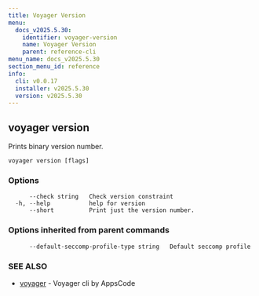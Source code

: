 ```yaml
---
title: Voyager Version
menu:
  docs_v2025.5.30:
    identifier: voyager-version
    name: Voyager Version
    parent: reference-cli
menu_name: docs_v2025.5.30
section_menu_id: reference
info:
  cli: v0.0.17
  installer: v2025.5.30
  version: v2025.5.30
---
```


## voyager version

Prints binary version number.

```
voyager version [flags]
```

### Options

```
      --check string   Check version constraint
  -h, --help           help for version
      --short          Print just the version number.
```

### Options inherited from parent commands

```
      --default-seccomp-profile-type string   Default seccomp profile
```

### SEE ALSO

* [voyager](/docs/v2025.5.30/reference/cli/voyager)	 - Voyager cli by AppsCode

